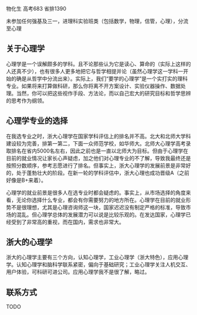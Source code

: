 物化生  高考683 省排1390

未参加任何强基及三一，进理科实验班类（包括数学，物理，信管，心理），分流至心理

## **关于心理学**
心理学是一个误解颇多的学科。且不论那些认为它是读心、算命的（实际上这样的人还真不少），也有很多人更多地把它与哲学相提并论（虽然心理学这一学科一开始的确是从哲学中分流出来）。实际上，我们“要学的心理学”是一个实打实的理科专业。如果将来打算做科研，那么你将离不开方案设计、实验仪器操作、数据处理。当然，你可以把这些视作手段、方法论，而以自己宏大的研究目标和哲学思辨的思考作为纲领。

## **心理学专业的选择**

在我选专业之时，浙大心理学在国家学科评估上的排名并不高。北大和北师大学科建设较为完善，排第一第二，下面一众师范学校，如华师大。北师大心理学高考录取排名在省内5000名左右，因此之前也是一直以北师大为目标。但由于心理学在目前的就业情况让家长心声疑虑，加之他们对心理专业的不了解，导致我最终还是按照分数顺序，参考志愿进行了排名。但事实上，浙大心理学的发展前景是非常好的，处于蓬勃壮大的阶段。在新一轮的学科评估中，浙大心理也成功晋级A（之前好像是B+来着）。

心理学的就业前景是很多人在选专业时都会疑虑的。事实上，从市场选择的角度来看，无论你选择什么专业，都会有你需要努力的地方所在。心理学在目前的就业形势不是很理想，尤其是心理咨询师这一块，国家迟迟没有制定严格的标准，导致市场的混乱。但心理学总体的发展潜力可以说是比较乐观的。在发达国家，心理学已经受到了非常高的重视，而在国内，需求也非常大。
## **浙大的心理学**
浙大的心理学主要有三个方向，认知心理学，工业心理学（浙大特色），应用心理学。认知心理学和脑科学联系紧密，偏向于基础研究；工业心理学关注人机交互、用户体验，可科研可进公司。应用心理学我不是很了解，略过。

## **联系方式**
TODO
